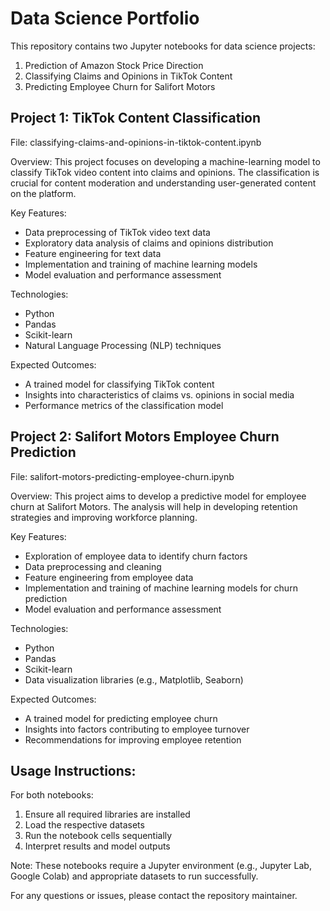 Data Science Portfolio
===========================================================================

This repository contains two Jupyter notebooks for data science projects:

1. Prediction of Amazon Stock Price Direction
2. Classifying Claims and Opinions in TikTok Content
3. Predicting Employee Churn for Salifort Motors

Project 1: TikTok Content Classification
---------------------------------------

File: classifying-claims-and-opinions-in-tiktok-content.ipynb

Overview:
This project focuses on developing a machine-learning model to classify TikTok video content into claims and opinions. The classification is crucial for content moderation and understanding user-generated content on the platform.

Key Features:
- Data preprocessing of TikTok video text data
- Exploratory data analysis of claims and opinions distribution
- Feature engineering for text data
- Implementation and training of machine learning models
- Model evaluation and performance assessment

Technologies:
- Python
- Pandas
- Scikit-learn
- Natural Language Processing (NLP) techniques

Expected Outcomes:
- A trained model for classifying TikTok content
- Insights into characteristics of claims vs. opinions in social media
- Performance metrics of the classification model

Project 2: Salifort Motors Employee Churn Prediction
---------------------------------------------------

File: salifort-motors-predicting-employee-churn.ipynb

Overview:
This project aims to develop a predictive model for employee churn at Salifort Motors. The analysis will help in developing retention strategies and improving workforce planning.

Key Features:
- Exploration of employee data to identify churn factors
- Data preprocessing and cleaning
- Feature engineering from employee data
- Implementation and training of machine learning models for churn prediction
- Model evaluation and performance assessment

Technologies:
- Python
- Pandas
- Scikit-learn
- Data visualization libraries (e.g., Matplotlib, Seaborn)

Expected Outcomes:
- A trained model for predicting employee churn
- Insights into factors contributing to employee turnover
- Recommendations for improving employee retention

Usage Instructions:
-------------------

For both notebooks:
1. Ensure all required libraries are installed
2. Load the respective datasets
3. Run the notebook cells sequentially
4. Interpret results and model outputs

Note: These notebooks require a Jupyter environment (e.g., Jupyter Lab, Google Colab) and appropriate datasets to run successfully.

For any questions or issues, please contact the repository maintainer.
